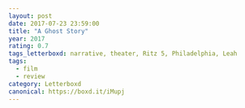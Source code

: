 ```yaml
---
layout: post 
date: 2017-07-23 23:59:00
title: "A Ghost Story"
year: 2017
rating: 0.7
tags_letterboxd: narrative, theater, Ritz 5, Philadelphia, Leah
tags:
  - film
  - review
category: Letterboxd
canonical: https://boxd.it/iMupj
---
```

